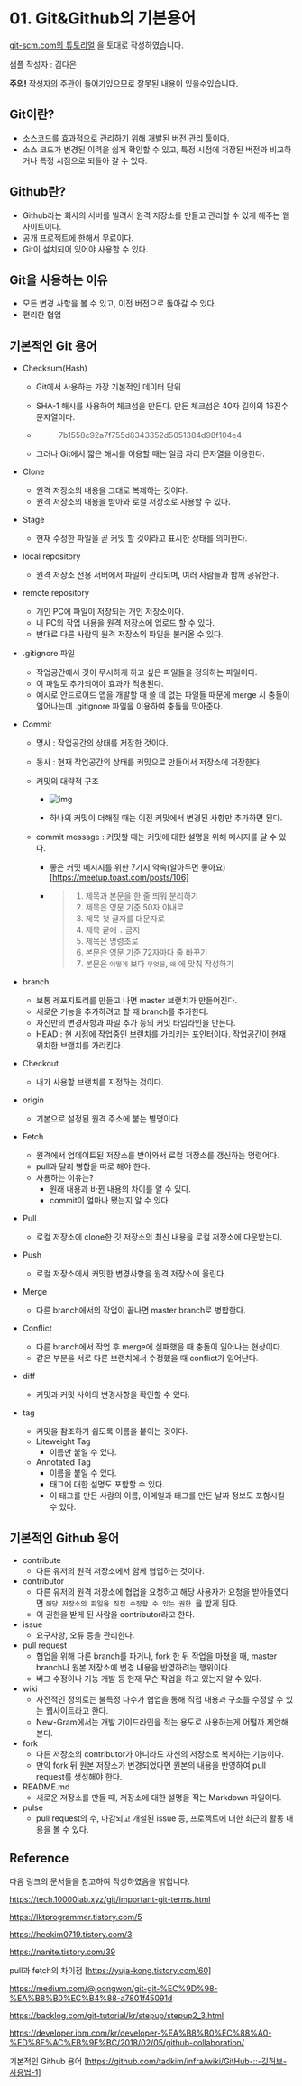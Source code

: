 # 01. Git&Github의 기본용어

[git-scm.com의 튜토리얼](https://git-scm.com/book/ko/v1/시작하기) 을 토대로 작성하였습니다.

샘플 작성자 : 김다은

**주의!** 작성자의 주관이 들어가있으므로 잘못된 내용이 있을수있습니다.



## Git이란?

* 소스코드를 효과적으로 관리하기 위해 개발된 버전 관리 툴이다.
* 소스 코드가 변경된 이력을 쉽게 확인할 수 있고, 특정 시점에 저장된 버전과 비교하거나 특정 시점으로 되돌아 갈 수 있다.

## Github란?

* Github라는 회사의 서버를 빌려서 원격 저장소를 만들고 관리할 수 있게 해주는 웹사이트이다.
*  공개 프로젝트에 한해서 무료이다.
* Git이 설치되어 있어야 사용할 수 있다.



## Git을 사용하는 이유

* 모든 변경 사항을 볼 수 있고, 이전 버전으로 돌아갈 수 있다.
* 편리한 협업

## 기본적인 Git 용어

- Checksum(Hash)

  - Git에서 사용하는 가장 기본적인 데이터 단위

  - SHA-1 해시를 사용하여 체크섬을 만든다. 만든 체크섬은 40자 길이의 16진수 문자열이다.

  - > 7b1558c92a7f755d8343352d5051384d98f104e4

  - 그러나 Git에서 짧은 해시를 이용할 때는 일곱 자리 문자열을 이용한다.

- Clone

  - 원격 저장소의 내용을 그대로 복제하는 것이다.
  - 원격 저장소의 내용을 받아와 로컬 저장소로 사용할 수 있다.

- Stage

  - 현재 수정한 파일을 곧 커밋 할 것이라고 표시한 상태를 의미한다.

- local repository

  - 원격 저장소 전용 서버에서 파일이 관리되며, 여러 사람들과 함께 공유한다.

- remote repository

  - 개인 PC에 파일이 저장되는 개인 저장소이다.
  - 내 PC의 작업 내용을 원격 저장소에 업로드 할 수 있다.
  - 반대로 다른 사람의 원격 저장소의 파일을 불러올 수 있다.

- .gitignore 파일

  - 작업공간에서 깃이 무시하게 하고 싶은 파일들을 정의하는 파일이다.
  - 이 파일도 추가되어야 효과가 적용된다.
  - 예시로 안드로이드 앱을 개발할 때 쓸 데 없는 파일들 때문에 merge 시 충돌이 일어나는데 .gitignore 파일을 이용하여 충돌을 막아준다.

- Commit 
  - 명사 : 작업공간의 상태를 저장한 것이다.
  
  - 동사 : 현재 작업공간의 상태를 커밋으로 만들어서 저장소에 저장한다.
  
  - 커밋의 대략적 구조
    
    - ![img](https://t1.daumcdn.net/cfile/tistory/998E5C335986E12C49)
    
    
    
    - 하나의 커밋이 더해질 때는 이전 커밋에서 변경된 사항만 추가하면 된다. 
    
  - commit message : 커밋할 때는 커밋에 대한 설명을 위해 메시지를 달 수 있다.
  
    - 좋은 커밋 메시지를 위한 7가지 약속(알아두면 좋아요)[https://meetup.toast.com/posts/106]
  
    - > 1. 제목과 본문을 한 줄 띄워 분리하기
      > 2. 제목은 영문 기준 50자 이내로
      > 3. 제목 첫 글자를 대문자로
      > 4. 제목 끝에 `.` 금지
      > 5. 제목은 명령조로
      > 6. 본문은 영문 기준 72자마다 줄 바꾸기
      > 7. 본문은 `어떻게` 보다 `무엇을`,  `왜` 에 맞춰 작성하기
  
- branch
  
  - 보통 레포지토리를 만들고 나면 master 브랜치가 만들어진다.
  - 새로운 기능을 추가하려고 할 때 branch를 추가한다.
  - 자신만의 변경사항과 파일 추가 등의 커밋 타임라인을 만든다.
  - HEAD : 현 시점에 작업중인 브랜치를 가리키는 포인터이다. 작업공간이 현재 위치한 브랜치를 가리킨다.
  
- Checkout

  - 내가 사용할 브랜치를 지정하는 것이다.

- origin

  - 기본으로 설정된 원격 주소에 붙는 별명이다.

- Fetch

  - 원격에서 업데이트된 저장소를 받아와서 로컬 저장소를 갱신하는 명령어다.
  - pull과 달리 병합을 따로 해야 한다.
  - 사용하는 이유는?
    - 원래 내용과 바뀐 내용의 차이를 알 수 있다.
    - commit이 얼마나 됐는지 알 수 있다.

- Pull

  - 로컬 저장소에 clone한 깃 저장소의 최신 내용을 로컬 저장소에 다운받는다.

- Push

  * 로컬 저장소에서 커밋한 변경사항을 원격 저장소에 올린다. 

- Merge

  - 다른 branch에서의 작업이 끝나면 master branch로 병합한다.

- Conflict

  - 다른 branch에서 작업 후 merge에 실패했을 때 충돌이 일어나는 현상이다.
  - 같은 부분을 서로 다른 브랜치에서 수정했을 때 conflict가 일어난다.

- diff

  - 커밋과 커밋 사이의 변경사항을 확인할 수 있다.

- tag

  - 커밋을 참조하기 쉽도록 이름을 붙이는 것이다.
  - Liteweight Tag
    - 이름만 붙일 수 있다.
  - Annotated Tag
    - 이름을 붙일 수 있다.
    - 태그에 대한 설명도 포함할 수 있다.
    - 이 태그를 만든 사람의 이름, 이메일과 태그를 만든 날짜 정보도 포함시킬 수 있다.
  
  

## 기본적인 Github 용어

- contribute
  - 다른 유저의 원격 저장소에서 함께 협업하는 것이다.
- contributor
  - 다른 유저의 원격 저장소에 협업을 요청하고 해당 사용자가 요청을 받아들였다면 `해당 저장소의 파일을 직접 수정할 수 있는 권한 `을 받게 된다.
  - 이 권한을 받게 된 사람을 contributor라고 한다.
- issue
  - 요구사항, 오류 등을 관리한다.
- pull request
  - 협업을 위해 다른 branch를 파거나, fork 한 뒤 작업을 마쳤을 때, master branch나 원본 저장소에 변경 내용을 반영하려는 행위이다.
  - 버그 수정이나 기능 개발 등 현재 무슨 작업을 하고 있는지 알 수 있다.
- wiki
  - 사전적인 정의로는 불특정 다수가 협업을 통해 직접 내용과 구조를 수정할 수 있는 웹사이트라고 한다.
  - New-Gram에서는 개발 가이드라인을 적는 용도로 사용하는게 어떨까 제안해본다.
- fork
  - 다른 저장소의 contributor가 아니라도 자신의 저장소로 복제하는 기능이다.
  - 만약 fork 뒤 원본 저장소가 변경되었다면 원본의 내용을 반영하여 pull request를 생성해야 한다.
- README.md
  - 새로운 저장소를 만들 때, 저장소에 대한 설명을 적는 Markdown 파일이다.
- pulse
  - pull request의 수, 마감되고 개설된 issue 등, 프로젝트에 대한 최근의 활동 내용을 볼 수 있다.

## Reference

다음 링크의 문서들을 참고하여 작성하였음을 밝힙니다.

https://tech.10000lab.xyz/git/important-git-terms.html

https://lktprogrammer.tistory.com/5

https://heekim0719.tistory.com/3

https://nanite.tistory.com/39

pull과 fetch의 차이점 [https://yuja-kong.tistory.com/60]

https://medium.com/@joongwon/git-git-%EC%9D%98-%EA%B8%B0%EC%B4%88-a7801f45091d

https://backlog.com/git-tutorial/kr/stepup/stepup2_3.html

https://developer.ibm.com/kr/developer-%EA%B8%B0%EC%88%A0-%ED%8F%AC%EB%9F%BC/2018/02/05/github-collaboration/

기본적인 Github 용어 [https://github.com/tadkim/infra/wiki/GitHub-::-깃허브-사용법-1]
